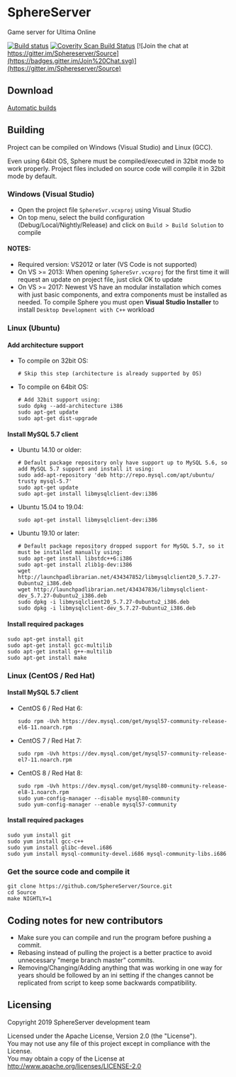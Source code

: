 # SphereServer
Game server for Ultima Online

[![Build status](https://ci.appveyor.com/api/projects/status/befpuqebq01caopi?svg=true)](https://ci.appveyor.com/project/coruja747/source)
[![Coverity Scan Build Status](https://scan.coverity.com/projects/16074/badge.svg)](https://scan.coverity.com/projects/sphereserver-source)
[![Join the chat at https://gitter.im/Sphereserver/Source](https://badges.gitter.im/Join%20Chat.svg)](https://gitter.im/Sphereserver/Source)

## Download
[Automatic builds](https://forum.spherecommunity.net/sshare.php?srt=4)

## Building
Project can be compiled on Windows (Visual Studio) and Linux (GCC).

Even using 64bit OS, Sphere must be compiled/executed in 32bit mode to work properly. Project files included on source code will compile it in 32bit mode by default.

### Windows (Visual Studio)
* Open the project file `SphereSvr.vcxproj` using Visual Studio
* On top menu, select the build configuration (Debug/Local/Nightly/Release) and click on `Build > Build Solution` to compile

#### NOTES:
* Required version: VS2012 or later (VS Code is not supported)
* On VS >= 2013: When opening `SphereSvr.vcxproj` for the first time it will request an update on project file, just click OK to update
* On VS >= 2017: Newest VS have an modular installation which comes with just basic components, and extra components must be installed as needed. To compile Sphere you must open **Visual Studio Installer** to install `Desktop Development with C++` workload

### Linux (Ubuntu)
#### Add architecture support
* To compile on 32bit OS:
  ```
  # Skip this step (architecture is already supported by OS)
  ```
* To compile on 64bit OS:
  ```
  # Add 32bit support using:
  sudo dpkg --add-architecture i386
  sudo apt-get update
  sudo apt-get dist-upgrade
  ```

#### Install MySQL 5.7 client
* Ubuntu 14.10 or older:
  ```
  # Default package repository only have support up to MySQL 5.6, so add MySQL 5.7 support and install it using:
  sudo add-apt-repository 'deb http://repo.mysql.com/apt/ubuntu/ trusty mysql-5.7'
  sudo apt-get update
  sudo apt-get install libmysqlclient-dev:i386
  ```

* Ubuntu 15.04 to 19.04:
  ```
  sudo apt-get install libmysqlclient-dev:i386
  ```

* Ubuntu 19.10 or later:
  ```
  # Default package repository dropped support for MySQL 5.7, so it must be installed manually using:
  sudo apt-get install libstdc++6:i386
  sudo apt-get install zlib1g-dev:i386
  wget http://launchpadlibrarian.net/434347852/libmysqlclient20_5.7.27-0ubuntu2_i386.deb
  wget http://launchpadlibrarian.net/434347836/libmysqlclient-dev_5.7.27-0ubuntu2_i386.deb
  sudo dpkg -i libmysqlclient20_5.7.27-0ubuntu2_i386.deb
  sudo dpkg -i libmysqlclient-dev_5.7.27-0ubuntu2_i386.deb
  ```

#### Install required packages
```
sudo apt-get install git
sudo apt-get install gcc-multilib
sudo apt-get install g++-multilib
sudo apt-get install make
```

### Linux (CentOS / Red Hat)
#### Install MySQL 5.7 client
* CentOS 6 / Red Hat 6:
  ```
  sudo rpm -Uvh https://dev.mysql.com/get/mysql57-community-release-el6-11.noarch.rpm
  ```
* CentOS 7 / Red Hat 7:
  ```
  sudo rpm -Uvh https://dev.mysql.com/get/mysql57-community-release-el7-11.noarch.rpm
  ```
* CentOS 8 / Red Hat 8:
  ```
  sudo rpm -Uvh https://dev.mysql.com/get/mysql80-community-release-el8-1.noarch.rpm
  sudo yum-config-manager --disable mysql80-community
  sudo yum-config-manager --enable mysql57-community
  ```

#### Install required packages
```
sudo yum install git
sudo yum install gcc-c++
sudo yum install glibc-devel.i686
sudo yum install mysql-community-devel.i686 mysql-community-libs.i686
```

### Get the source code and compile it
```
git clone https://github.com/SphereServer/Source.git
cd Source
make NIGHTLY=1
```

## Coding notes for new contributors
* Make sure you can compile and run the program before pushing a commit.
* Rebasing instead of pulling the project is a better practice to avoid unnecessary "merge branch master" commits.
* Removing/Changing/Adding anything that was working in one way for years should be followed by an ini setting if the changes cannot be replicated from script to keep some backwards compatibility.

## Licensing
Copyright 2019 SphereServer development team

Licensed under the Apache License, Version 2.0 (the "License").<br>
You may not use any file of this project except in compliance with the License.<br>
You may obtain a copy of the License at http://www.apache.org/licenses/LICENSE-2.0
